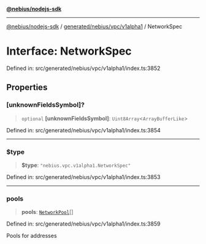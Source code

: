 [**@nebius/nodejs-sdk**](../../../../../README.md)

***

[@nebius/nodejs-sdk](../../../../../README.md) / [generated/nebius/vpc/v1alpha1](../README.md) / NetworkSpec

# Interface: NetworkSpec

Defined in: src/generated/nebius/vpc/v1alpha1/index.ts:3852

## Properties

### \[unknownFieldsSymbol\]?

> `optional` **\[unknownFieldsSymbol\]**: `Uint8Array`\<`ArrayBufferLike`\>

Defined in: src/generated/nebius/vpc/v1alpha1/index.ts:3854

***

### $type

> **$type**: `"nebius.vpc.v1alpha1.NetworkSpec"`

Defined in: src/generated/nebius/vpc/v1alpha1/index.ts:3853

***

### pools

> **pools**: [`NetworkPool`](NetworkPool.md)[]

Defined in: src/generated/nebius/vpc/v1alpha1/index.ts:3859

Pools for addresses
